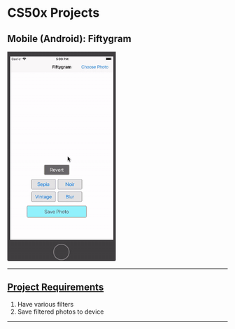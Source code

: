 # CS50x Projects
## Mobile (Android): Fiftygram

![Mobile Android Fiftygram](README/CS50x-Fiftygram.gif)

---

## [Project Requirements](https://cs50.harvard.edu/x/2020/tracks/mobile/android/fiftygram/)
1. Have various filters
2. Save filtered photos to device

---
